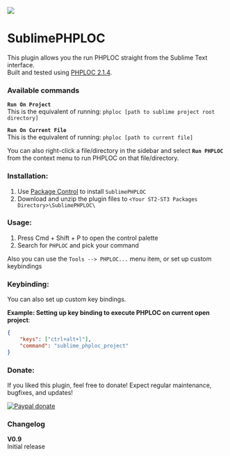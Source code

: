 ![](https://img.shields.io/badge/version-0.9-yellowgreen.svg)

SublimePHPLOC
===============

This plugin allows you the run PHPLOC straight from the Sublime Text interface.  
Built and tested using [PHPLOC 2.1.4](https://github.com/sebastianbergmann/phploc).


### Available commands
**`Run On Project`**  
This is the equivalent of running:  `phploc [path to sublime project root directory]`

**`Run On Current File`**  
This is the equivalent of running:  `phploc [path to current file]`

You can also right-click a file/directory in the sidebar and select **`Run PHPLOC`** from the context menu to run PHPLOC on that file/directory.


### Installation:
1. Use [Package Control](https://packagecontrol.io/installation) to install `SublimePHPLOC`
2. Download and unzip the plugin files to `<Your ST2-ST3 Packages Directory>\SublimePHPLOC\`


### Usage:
1. Press Cmd + Shift + P to open the control palette
2. Search for `PHPLOC` and pick your command

Also you can use the `Tools --> PHPLOC...` menu item, or set up custom keybindings


### Keybinding:
You can also set up custom key bindings.

**Example: Setting up key binding to execute PHPLOC on current open project**:
```json
{
    "keys": ["ctrl+alt+l"],
    "command": "sublime_phploc_project"
}
```


### Donate:
If you liked this plugin, feel free to donate! Expect regular maintenance, bugfixes, and updates!

[![Paypal donate](https://www.paypalobjects.com/en_US/i/btn/btn_donate_LG.gif)](https://www.paypal.me/JLueken)


### Changelog

**V0.9**  
Initial release

